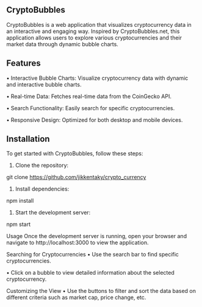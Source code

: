 ## CryptoBubbles
CryptoBubbles is a web application that visualizes cryptocurrency data in an interactive and engaging way. Inspired by CryptoBubbles.net, this application allows users to explore various cryptocurrencies and their market data through dynamic bubble charts.

## Features
•  Interactive Bubble Charts: Visualize cryptocurrency data with dynamic and interactive bubble charts.

•  Real-time Data: Fetches real-time data from the CoinGecko API.

•  Search Functionality: Easily search for specific cryptocurrencies.

•  Responsive Design: Optimized for both desktop and mobile devices.

## Installation
To get started with CryptoBubbles, follow these steps:

1. Clone the repository:

git clone https://github.com/jikkentaky/crypto_currency

1. Install dependencies:

npm install

1. Start the development server:

npm start

Usage
Once the development server is running, open your browser and navigate to http://localhost:3000 to view the application.

Searching for Cryptocurrencies
•  Use the search bar to find specific cryptocurrencies.

•  Click on a bubble to view detailed information about the selected cryptocurrency.

Customizing the View
•  Use the buttons to filter and sort the data based on different criteria such as market cap, price change, etc.

